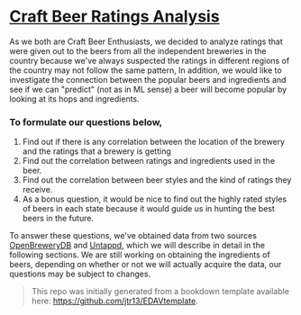 # [Craft Beer Ratings Analysis](https://kkcp-dsi.github.io/CraftBeerRatingsAnalysis/)

As we both are Craft Beer Enthusiasts, we decided to analyze ratings
that were given out to the beers from all the independent breweries in
the country because we've always suspected the ratings in different
regions of the country may not follow the same pattern, In addition, we
would like to investigate the connection between the popular beers and
ingredients and see if we can "predict" (not as in ML sense) a beer will
become popular by looking at its hops and ingredients.

### To formulate our questions below,

1.  Find out if there is any correlation between the location of the
    brewery and the ratings that a brewery is getting
2.  Find out the correlation between ratings and ingredients used in the
    beer.
3.  Find out the correlation between beer styles and the kind of ratings
    they receive.
4.  As a bonus question, it would be nice to find out the highly rated
    styles of beers in each state because it would guide us in hunting
    the best beers in the future.

To answer these questions, we've obtained data from two sources
[OpenBreweryDB](https://www.openbrewerydb.org/) and
[Untappd](https://untappd.com/), which we will describe in detail in the
following sections. We are still working on obtaining the ingredients of
beers, depending on whether or not we will actually acquire the data,
our questions may be subject to changes.

> This repo was initially generated from a bookdown template available
> here: <https://github.com/jtr13/EDAVtemplate>.
